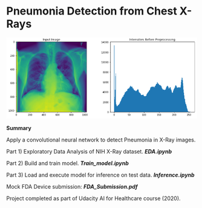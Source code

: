 # Pneumonia Detection from Chest X-Rays

<p align="center">
  <img src="InputImage.png" />
</p>

**Summary**

Apply a convolutional neural network to detect Pneumonia in X-Ray images.

Part 1) Exploratory Data Analysis of NIH X-Ray dataset.
***EDA.ipynb***

Part 2) Build and train model.
***Train_model.ipynb***

Part 3) Load and execute model for inference on test data.
***Inference.ipynb***

Mock FDA Device submission: ***FDA_Submission.pdf***

Project completed as part of Udacity AI for Healthcare course (2020).
